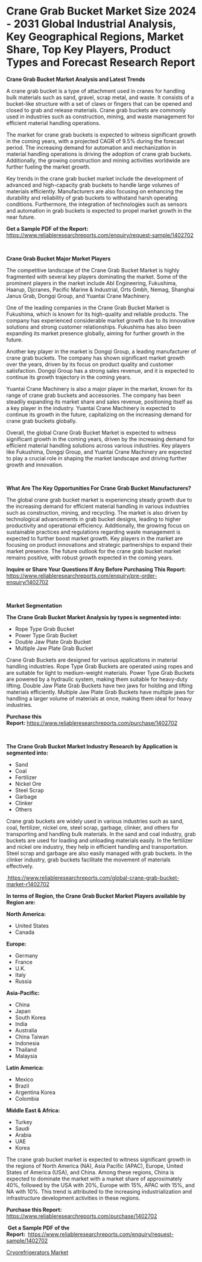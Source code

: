<p><h1>Crane Grab Bucket Market Size 2024 - 2031 Global Industrial Analysis, Key Geographical Regions, Market Share, Top Key Players, Product Types and Forecast Research Report</h1></p><p><strong>Crane Grab Bucket Market Analysis and Latest Trends</strong></p>
<p><p>A crane grab bucket is a type of attachment used in cranes for handling bulk materials such as sand, gravel, scrap metal, and waste. It consists of a bucket-like structure with a set of claws or fingers that can be opened and closed to grab and release materials. Crane grab buckets are commonly used in industries such as construction, mining, and waste management for efficient material handling operations.</p><p>The market for crane grab buckets is expected to witness significant growth in the coming years, with a projected CAGR of 9.5% during the forecast period. The increasing demand for automation and mechanization in material handling operations is driving the adoption of crane grab buckets. Additionally, the growing construction and mining activities worldwide are further fueling the market growth.</p><p>Key trends in the crane grab bucket market include the development of advanced and high-capacity grab buckets to handle large volumes of materials efficiently. Manufacturers are also focusing on enhancing the durability and reliability of grab buckets to withstand harsh operating conditions. Furthermore, the integration of technologies such as sensors and automation in grab buckets is expected to propel market growth in the near future.</p></p>
<p><strong>Get a Sample PDF of the Report:&nbsp;</strong> <a href="https://www.reliableresearchreports.com/enquiry/request-sample/1402702">https://www.reliableresearchreports.com/enquiry/request-sample/1402702</a></p>
<p>&nbsp;</p>
<p><strong>Crane Grab Bucket Major Market Players</strong></p>
<p><p>The competitive landscape of the Crane Grab Bucket Market is highly fragmented with several key players dominating the market. Some of the prominent players in the market include Abl Engineering, Fukushima, Haarup, Djcranes, Pacific Marine & Industrial, Orts Gmbh, Nemag, Shanghai Janus Grab, Dongqi Group, and Yuantai Crane Machinery.</p><p>One of the leading companies in the Crane Grab Bucket Market is Fukushima, which is known for its high-quality and reliable products. The company has experienced considerable market growth due to its innovative solutions and strong customer relationships. Fukushima has also been expanding its market presence globally, aiming for further growth in the future.</p><p>Another key player in the market is Dongqi Group, a leading manufacturer of crane grab buckets. The company has shown significant market growth over the years, driven by its focus on product quality and customer satisfaction. Dongqi Group has a strong sales revenue, and it is expected to continue its growth trajectory in the coming years.</p><p>Yuantai Crane Machinery is also a major player in the market, known for its range of crane grab buckets and accessories. The company has been steadily expanding its market share and sales revenue, positioning itself as a key player in the industry. Yuantai Crane Machinery is expected to continue its growth in the future, capitalizing on the increasing demand for crane grab buckets globally.</p><p>Overall, the global Crane Grab Bucket Market is expected to witness significant growth in the coming years, driven by the increasing demand for efficient material handling solutions across various industries. Key players like Fukushima, Dongqi Group, and Yuantai Crane Machinery are expected to play a crucial role in shaping the market landscape and driving further growth and innovation.</p></p>
<p>&nbsp;</p>
<p><strong>What Are The Key Opportunities For Crane Grab Bucket Manufacturers?</strong></p>
<p><p>The global crane grab bucket market is experiencing steady growth due to the increasing demand for efficient material handling in various industries such as construction, mining, and recycling. The market is also driven by technological advancements in grab bucket designs, leading to higher productivity and operational efficiency. Additionally, the growing focus on sustainable practices and regulations regarding waste management is expected to further boost market growth. Key players in the market are focusing on product innovations and strategic partnerships to expand their market presence. The future outlook for the crane grab bucket market remains positive, with robust growth expected in the coming years.</p></p>
<p><strong>Inquire or Share Your Questions If Any Before Purchasing This Report:</strong> <a href="https://www.reliableresearchreports.com/enquiry/pre-order-enquiry/1402702">https://www.reliableresearchreports.com/enquiry/pre-order-enquiry/1402702</a></p>
<p>&nbsp;</p>
<p><strong>Market Segmentation</strong></p>
<p><strong>The Crane Grab Bucket Market Analysis by types is segmented into:</strong></p>
<p><ul><li>Rope Type Grab Bucket</li><li>Power Type Grab Bucket</li><li>Double Jaw Plate Grab Bucket</li><li>Multiple Jaw Plate Grab Bucket</li></ul></p>
<p><p>Crane Grab Buckets are designed for various applications in material handling industries. Rope Type Grab Buckets are operated using ropes and are suitable for light to medium-weight materials. Power Type Grab Buckets are powered by a hydraulic system, making them suitable for heavy-duty lifting. Double Jaw Plate Grab Buckets have two jaws for holding and lifting materials efficiently. Multiple Jaw Plate Grab Buckets have multiple jaws for handling a larger volume of materials at once, making them ideal for heavy industries.</p></p>
<p><strong>Purchase this Report:&nbsp;</strong><a href="https://www.reliableresearchreports.com/purchase/1402702">https://www.reliableresearchreports.com/purchase/1402702</a></p>
<p>&nbsp;</p>
<p><strong>The Crane Grab Bucket Market Industry Research by Application is segmented into:</strong></p>
<p><ul><li>Sand</li><li>Coal</li><li>Fertilizer</li><li>Nickel Ore</li><li>Steel Scrap</li><li>Garbage</li><li>Clinker</li><li>Others</li></ul></p>
<p><p>Crane grab buckets are widely used in various industries such as sand, coal, fertilizer, nickel ore, steel scrap, garbage, clinker, and others for transporting and handling bulk materials. In the sand and coal industry, grab buckets are used for loading and unloading materials easily. In the fertilizer and nickel ore industry, they help in efficient handling and transportation. Steel scrap and garbage are also easily managed with grab buckets. In the clinker industry, grab buckets facilitate the movement of materials effectively.</p></p>
<p><a href="https://www.reliableresearchreports.com/global-crane-grab-bucket-market-r1402702">&nbsp;https://www.reliableresearchreports.com/global-crane-grab-bucket-market-r1402702</a></p>
<p><strong>In terms of Region, the Crane Grab Bucket Market Players available by Region are:</strong></p>
<p>
    <p> <strong> North America: </strong>
        <ul>
            <li>United States</li>
            <li>Canada</li>
        </ul>
        </p> 
    <p> <strong> Europe: </strong>
        <ul>
            <li>Germany</li>
            <li>France</li>
            <li>U.K.</li>
            <li>Italy</li>
            <li>Russia</li>
        </ul>
        </p> 
    <p> <strong> Asia-Pacific: </strong>
        <ul>
            <li>China</li>
            <li>Japan</li>
            <li>South Korea</li>
            <li>India</li>
            <li>Australia</li>
            <li>China Taiwan</li>
            <li>Indonesia</li>
            <li>Thailand</li>
            <li>Malaysia</li>
        </ul>
        </p> 
    <p> <strong> Latin America: </strong>
        <ul>
            <li>Mexico</li>
            <li>Brazil</li>
            <li>Argentina Korea</li>
            <li>Colombia</li>
        </ul>
        </p> 
    <p> <strong> Middle East & Africa: </strong>
        <ul>
            <li>Turkey</li>
            <li>Saudi</li>
            <li>Arabia</li>
            <li>UAE</li>
            <li>Korea</li>
        </ul>
    </p>
    </p>
<p><p>The crane grab bucket market is expected to witness significant growth in the regions of North America (NA), Asia Pacific (APAC), Europe, United States of America (USA), and China. Among these regions, China is expected to dominate the market with a market share of approximately 40%, followed by the USA with 20%, Europe with 15%, APAC with 15%, and NA with 10%. This trend is attributed to the increasing industrialization and infrastructure development activities in these regions.</p></p>
<p><strong>Purchase this Report: </strong><a href="https://www.reliableresearchreports.com/purchase/1402702">https://www.reliableresearchreports.com/purchase/1402702</a></p>
<p>&nbsp;<strong>Get a Sample PDF of the Report:&nbsp;&nbsp;</strong><a href="https://www.reliableresearchreports.com/enquiry/request-sample/1402702">https://www.reliableresearchreports.com/enquiry/request-sample/1402702</a></p>
<p><strong></strong></p>
<p><p><a href="https://github.com/caicuccucga/Market-Research-Report-List-1/blob/main/cryorefrigerators-market.md">Cryorefrigerators Market</a></p></p>